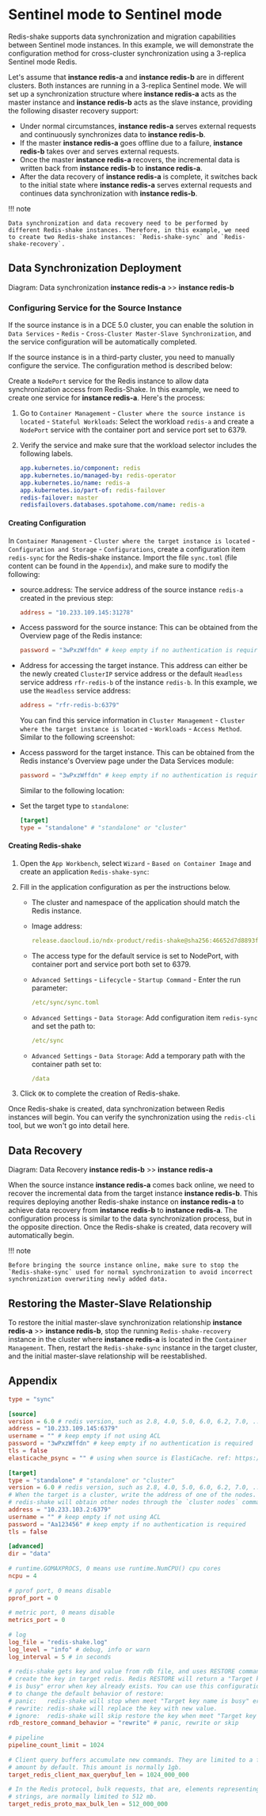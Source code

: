 # Sentinel mode to Sentinel mode

Redis-shake supports data synchronization and migration capabilities between Sentinel mode instances. In this example, we will demonstrate the configuration method for cross-cluster synchronization using a 3-replica Sentinel mode Redis.

Let's assume that **instance redis-a** and **instance redis-b** are in different clusters. Both instances are running in a 3-replica Sentinel mode. We will set up a synchronization structure where **instance redis-a** acts as the master instance and **instance redis-b** acts as the slave instance, providing the following disaster recovery support:

- Under normal circumstances, **instance redis-a** serves external requests and continuously synchronizes data to **instance redis-b**.
- If the master **instance redis-a** goes offline due to a failure, **instance redis-b** takes over and serves external requests.
- Once the master **instance redis-a** recovers, the incremental data is written back from **instance redis-b** to **instance redis-a**.
- After the data recovery of **instance redis-a** is complete, it switches back to the initial state where **instance redis-a** serves external requests and continues data synchronization with **instance redis-b**.

!!! note

    Data synchronization and data recovery need to be performed by different Redis-shake instances. Therefore, in this example, we need to create two Redis-shake instances: `Redis-shake-sync` and `Redis-shake-recovery`.

## Data Synchronization Deployment

Diagram: Data synchronization **instance redis-a** >> **instance redis-b**


### Configuring Service for the Source Instance

If the source instance is in a DCE 5.0 cluster, you can enable the solution in `Data Services` - `Redis` - `Cross-Cluster Master-Slave Synchronization`, and the service configuration will be automatically completed.


If the source instance is in a third-party cluster, you need to manually configure the service. The configuration method is described below:

Create a `NodePort` service for the Redis instance to allow data synchronization access from Redis-Shake. In this example, we need to create one service for **instance redis-a**. Here's the process:

1. Go to `Container Management` - `Cluster where the source instance is located` - `Stateful Workloads`: Select the workload `redis-a` and create a `NodePort` service with the container port and service port set to 6379.


2. Verify the service and make sure that the workload selector includes the following labels.

    ```yaml
    app.kubernetes.io/component: redis
    app.kubernetes.io/managed-by: redis-operator
    app.kubernetes.io/name: redis-a
    app.kubernetes.io/part-of: redis-failover
    redis-failover: master
    redisfailovers.databases.spotahome.com/name: redis-a
    ```

#### Creating Configuration

In `Container Management` - `Cluster where the target instance is located` - `Configuration and Storage` - `Configurations`, create a configuration item `redis-sync` for the Redis-shake instance. Import the file `sync.toml` (file content can be found in the `Appendix`), and make sure to modify the following:


- source.address: The service address of the source instance `redis-a` created in the previous step:

    ```toml
    address = "10.233.109.145:31278"
    ```

- Access password for the source instance: This can be obtained from the Overview page of the Redis instance:

    ```toml
    password = "3wPxzWffdn" # keep empty if no authentication is required
    ```


- Address for accessing the target instance. This address can either be the newly created `ClusterIP` service address or the default `Headless` service address `rfr-redis-b` of the instance `redis-b`. In this example, we use the `Headless` service address:

    ```toml
    address = "rfr-redis-b:6379"
    ```

    You can find this service information in `Cluster Management` - `Cluster where the target instance is located` - `Workloads` - `Access Method`. Similar to the following screenshot:


- Access password for the target instance. This can be obtained from the Redis instance's Overview page under the Data Services module:

    ```toml
    password = "3wPxzWffdn" # keep empty if no authentication is required
    ```

    Similar to the following location:


- Set the target type to `standalone`:

    ```toml
    [target]
    type = "standalone" # "standalone" or "cluster"
    ```

#### Creating Redis-shake

1. Open the `App Workbench`, select `Wizard` - `Based on Container Image` and create an application `Redis-shake-sync`:


2. Fill in the application configuration as per the instructions below.

    - The cluster and namespace of the application should match the Redis instance.
    - Image address:

        ```yaml
        release.daocloud.io/ndx-product/redis-shake@sha256:46652d7d8893fa4508c3c6725afc1e211fb9cb894c4dc85e94287395a32fc3dc
        ```

    - The access type for the default service is set to NodePort, with container port and service port both set to 6379.


    - `Advanced Settings` - `Lifecycle` - `Startup Command` - Enter the run parameter:

        ```yaml
        /etc/sync/sync.toml
        ```

    - `Advanced Settings` - `Data Storage`: Add configuration item `redis-sync` and set the path to:

        ```yaml
        /etc/sync
        ```

    - `Advanced Settings` - `Data Storage`: Add a temporary path with the container path set to:

        ```yaml
        /data
        ```

3. Click `OK` to complete the creation of Redis-shake.

Once Redis-shake is created, data synchronization between Redis instances will begin. You can verify the synchronization using the `redis-cli` tool, but we won't go into detail here.

## Data Recovery

Diagram: Data Recovery **instance redis-b** >> **instance redis-a**

When the source instance **instance redis-a** comes back online, we need to recover the incremental data from the target instance **instance redis-b**. This requires deploying another Redis-shake instance on **instance redis-a** to achieve data recovery from **instance redis-b** to **instance redis-a**. The configuration process is similar to the data synchronization process, but in the opposite direction. Once the Redis-shake is created, data recovery will automatically begin.

!!! note

    Before bringing the source instance online, make sure to stop the `Redis-shake-sync` used for normal synchronization to avoid incorrect synchronization overwriting newly added data.

## Restoring the Master-Slave Relationship

To restore the initial master-slave synchronization relationship **instance redis-a** >> **instance redis-b**, stop the running `Redis-shake-recovery` instance in the cluster where **instance redis-a** is located in the `Container Management`. Then, restart the `Redis-shake-sync` instance in the target cluster, and the initial master-slave relationship will be reestablished.

## Appendix

```toml title="sync.toml"
type = "sync"
 
[source]
version = 6.0 # redis version, such as 2.8, 4.0, 5.0, 6.0, 6.2, 7.0, ...
address = "10.233.109.145:6379"
username = "" # keep empty if not using ACL
password = "3wPxzWffdn" # keep empty if no authentication is required
tls = false
elasticache_psync = "" # using when source is ElastiCache. ref: https://github.com/alibaba/RedisShake/issues/373
 
[target]
type = "standalone" # "standalone" or "cluster"
version = 6.0 # redis version, such as 2.8, 4.0, 5.0, 6.0, 6.2, 7.0, ...
# When the target is a cluster, write the address of one of the nodes.
# redis-shake will obtain other nodes through the `cluster nodes` command.
address = "10.233.103.2:6379"
username = "" # keep empty if not using ACL
password = "Aa123456" # keep empty if no authentication is required
tls = false
 
[advanced]
dir = "data"
 
# runtime.GOMAXPROCS, 0 means use runtime.NumCPU() cpu cores
ncpu = 4
 
# pprof port, 0 means disable
pprof_port = 0
 
# metric port, 0 means disable
metrics_port = 0
 
# log
log_file = "redis-shake.log"
log_level = "info" # debug, info or warn
log_interval = 5 # in seconds
 
# redis-shake gets key and value from rdb file, and uses RESTORE command to
# create the key in target redis. Redis RESTORE will return a "Target key name
# is busy" error when key already exists. You can use this configuration item
# to change the default behavior of restore:
# panic:   redis-shake will stop when meet "Target key name is busy" error.
# rewrite: redis-shake will replace the key with new value.
# ignore:  redis-shake will skip restore the key when meet "Target key name is busy" error.
rdb_restore_command_behavior = "rewrite" # panic, rewrite or skip
 
# pipeline
pipeline_count_limit = 1024
 
# Client query buffers accumulate new commands. They are limited to a fixed
# amount by default. This amount is normally 1gb.
target_redis_client_max_querybuf_len = 1024_000_000
 
# In the Redis protocol, bulk requests, that are, elements representing single
# strings, are normally limited to 512 mb.
target_redis_proto_max_bulk_len = 512_000_000
```
